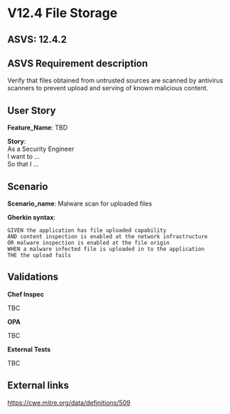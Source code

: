 # V12.4 File Storage

## ASVS: 12.4.2

## ASVS Requirement description

Verify that files obtained from untrusted sources are scanned by antivirus
scanners to prevent upload and serving of known malicious content.

## User Story

**Feature_Name**: TBD

**Story**:\
As a Security Engineer\
I want to ...\
So that I ...

## Scenario

**Scenario_name**: Malware scan for uploaded files

**Gherkin syntax**:

```gherkin
GIVEN the application has file uploaded capability
AND content inspection is enabled at the network infrastructure
OR malware inspection is enabled at the file origin
WHEN a malware infected file is uploaded in to the application
THE the upload fails
```

## Validations

**Chef Inspec**

TBC

**OPA**

TBC

**External Tests**

TBC

## External links

<https://cwe.mitre.org/data/definitions/509>
